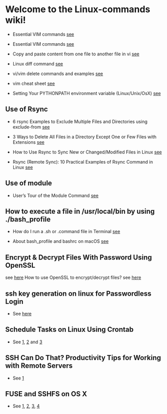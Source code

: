 # Welcome to the Linux-commands wiki!

-  Essential VIM commands [see](http://vim.wikia.com/wiki/Moving_around)

-  Essential VIM commands [see](https://www.catswhocode.com/blog/130-essential-vim-commands)

-  Copy and paste content from one file to another file in vi [see](https://stackoverflow.com/questions/4620672/copy-and-paste-content-from-one-file-to-another-file-in-vi)

- Linux diff command [see](https://www.computerhope.com/unix/udiff.htm)

- vi/vim delete commands and examples [see](https://alvinalexander.com/linux/vi-vim-delete-line-commands-to-end)

- vim cheat sheet [see](https://vim.rtorr.com)

- Setting Your PYTHONPATH environment variable (Linux/Unix/OsX) [see](https://scipher.wordpress.com/2010/05/10/setting-your-pythonpath-environment-variable-linuxunixosx/)

## Use of Rsync
- 6 rsync Examples to Exclude Multiple Files and Directories using exclude-from [see](https://www.thegeekstuff.com/2011/01/rsync-exclude-files-and-folders/?utm_source=feedburner)

- 3 Ways to Delete All Files in a Directory Except One or Few Files with Extensions [see](https://www.tecmint.com/delete-all-files-in-directory-except-one-few-file-extensions/)

- How to Use Rsync to Sync New or Changed/Modified Files in Linux [see](https://www.tecmint.com/sync-new-changed-modified-files-rsync-linux/)

- Rsync (Remote Sync): 10 Practical Examples of Rsync Command in Linux [see](https://www.tecmint.com/rsync-local-remote-file-synchronization-commands/)

## Use of module

- User’s Tour of the Module Command [see](https://lmod.readthedocs.io/en/latest/010_user.html)

## How to execute a file in /usr/local/bin by using ./bash_profile

- How do I run a .sh or .command file in Terminal [see](https://apple.stackexchange.com/questions/235128/how-do-i-run-a-sh-or-command-file-in-terminal/235129)

- About bash_profile and bashrc on macOS [see](https://scriptingosx.com/2017/04/about-bash_profile-and-bashrc-on-macos/)

## Encrypt & Decrypt Files With Password Using OpenSSL
see [here](https://www.shellhacks.com/encrypt-decrypt-file-password-openssl/)
How to use OpenSSL to encrypt/decrypt files? see [here](https://stackoverflow.com/questions/16056135/how-to-use-openssl-to-encrypt-decrypt-files)

## ssh key generation on linux for Passwordless Login

- See [here](https://www.2daygeek.com/ssh-key-generation-on-linux-for-passwordless-login/)

## Schedule Tasks on Linux Using Crontab

- See [1](https://kvz.io/blog/2007/07/29/schedule-tasks-on-linux-using-crontab/), [2](https://www.tecmint.com/11-cron-scheduling-task-examples-in-linux/) and [3](https://www.cyberciti.biz/faq/how-do-i-add-jobs-to-cron-under-linux-or-unix-oses/)

## SSH Can Do That? Productivity Tips for Working with Remote Servers

- See [1](http://blogs.perl.org/users/smylers/2011/08/ssh-productivity-tips.html)

## FUSE and SSHFS on OS X

- See [1](https://stuff-things.net/2015/05/20/fuse-and-sshfs-on-os-x/), [2](https://blogs.harvard.edu/acts/2013/11/08/the-newbie-how-to-set-up-sshfs-on-mac-os-x/), [3](https://medium.com/@tzhenghao/writing-remote-code-on-a-mac-with-sshfs-c62d64bf9ef9), [4](https://blog.khairulazam.net/2013/06/05/write-failed-broken-pipe-issue-on-mac-os-x/)

